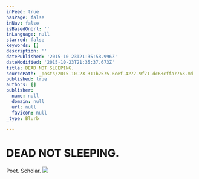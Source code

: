```yaml
---
inFeed: true
hasPage: false
inNav: false
isBasedOnUrl: ''
inLanguage: null
starred: false
keywords: []
description: ''
datePublished: '2015-10-23T21:35:58.996Z'
dateModified: '2015-10-23T21:35:37.673Z'
title: DEAD NOT SLEEPING.
sourcePath: _posts/2015-10-23-311b2575-6cef-4277-9f71-dc68cffa7763.md
published: true
authors: []
publisher:
  name: null
  domain: null
  url: null
  favicon: null
_type: Blurb

---
```

# DEAD NOT SLEEPING.

Poet. Scholar. ![](https://the-grid-user-content.s3-us-west-2.amazonaws.com/ebdb8b96-3359-458f-965f-8c31e2bd8d7d.jpg)